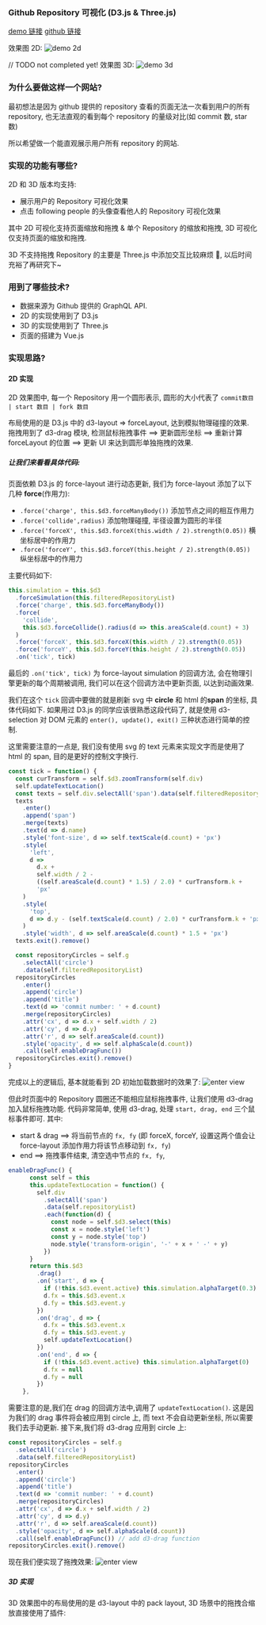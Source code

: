 ### Github Repository 可视化 (D3.js & Three.js)

[demo 链接](https://ssthouse.github.io/github-visualization/)
[github 链接](https://github.com/ssthouse/github-visualization)

效果图 2D:
![demo 2d](https://raw.githubusercontent.com/ssthouse/d3-blog/master/github-visualization/img/visual-github-repo.gif)

// TODO not completed yet!
效果图 3D:
![demo 3d]()

### 为什么要做这样一个网站?

最初想法是因为 github 提供的 repository 查看的页面无法一次看到用户的所有 repository, 也无法直观的看到每个 repository 的量级对比(如 commit 数, star 数)

所以希望做一个能直观展示用户所有 repository 的网站.

### 实现的功能有哪些?

2D 和 3D 版本均支持:

- 展示用户的 Repository 可视化效果
- 点击 following people 的头像查看他人的 Repository 可视化效果

其中 2D 可视化支持页面缩放和拖拽 & 单个 Repository 的缩放和拖拽, 3D 可视化仅支持页面的缩放和拖拽.

3D 不支持拖拽 Repository 的主要是 Three.js 中添加交互比较麻烦 :dog:, 以后时间充裕了再研究下~

### 用到了哪些技术?

- 数据来源为 Github 提供的 GraphQL API.
- 2D 的实现使用到了 D3.js
- 3D 的实现使用到了 Three.js
- 页面的搭建为 Vue.js

### 实现思路?

#### 2D 实现

2D 效果图中, 每一个 Repository 用一个圆形表示, 圆形的大小代表了 `commit数目 | start 数目 | fork 数目`

布局使用的是 D3.js 中的 d3-layout => forceLayout, 达到模拟物理碰撞的效果. 拖拽用到了 d3-drag 模块, 检测鼠标拖拽事件 ==> 更新圆形坐标 ==> 重新计算 forceLayout 的位置 ==> 更新 UI 来达到圆形单独拖拽的效果.

##### 让我们来看看具体代码:

页面依赖 D3.js 的 force-layout 进行动态更新, 我们为 force-layout 添加了以下几种 **force**(作用力):

- `.force('charge', this.$d3.forceManyBody())` 添加节点之间的相互作用力
- `.force('collide',radius)` 添加物理碰撞, 半径设置为圆形的半径
- `.force('forceX', this.$d3.forceX(this.width / 2).strength(0.05))` 横坐标居中的作用力
- `.force('forceY', this.$d3.forceY(this.height / 2).strength(0.05))` 纵坐标居中的作用力

主要代码如下:

```javascript
this.simulation = this.$d3
  .forceSimulation(this.filteredRepositoryList)
  .force('charge', this.$d3.forceManyBody())
  .force(
    'collide',
    this.$d3.forceCollide().radius(d => this.areaScale(d.count) + 3)
  )
  .force('forceX', this.$d3.forceX(this.width / 2).strength(0.05))
  .force('forceY', this.$d3.forceY(this.height / 2).strength(0.05))
  .on('tick', tick)
```

最后的 `.on('tick', tick)` 为 force-layout simulation 的回调方法, 会在物理引擎更新的每个周期被调用, 我们可以在这个回调方法中更新页面, 以达到动画效果.

我们在这个 `tick` 回调中要做的就是刷新 svg 中 **circle** 和 html 的**span** 的坐标, 具体代码如下.
如果用过 D3.js 的同学应该很熟悉这段代码了, 就是使用 d3-selection 对 DOM 元素的 `enter(), update(), exit()` 三种状态进行简单的控制.

这里需要注意的一点是, 我们没有使用 svg 的 text 元素来实现文字而是使用了 html 的 span, 目的是更好的控制文字换行.

```javascript
const tick = function() {
  const curTransform = self.$d3.zoomTransform(self.div)
  self.updateTextLocation()
  const texts = self.div.selectAll('span').data(self.filteredRepositoryList)
  texts
    .enter()
    .append('span')
    .merge(texts)
    .text(d => d.name)
    .style('font-size', d => self.textScale(d.count) + 'px')
    .style(
      'left',
      d =>
        d.x +
        self.width / 2 -
        ((self.areaScale(d.count) * 1.5) / 2.0) * curTransform.k +
        'px'
    )
    .style(
      'top',
      d => d.y - (self.textScale(d.count) / 2.0) * curTransform.k + 'px'
    )
    .style('width', d => self.areaScale(d.count) * 1.5 + 'px')
  texts.exit().remove()

  const repositoryCircles = self.g
    .selectAll('circle')
    .data(self.filteredRepositoryList)
  repositoryCircles
    .enter()
    .append('circle')
    .append('title')
    .text(d => 'commit number: ' + d.count)
    .merge(repositoryCircles)
    .attr('cx', d => d.x + self.width / 2)
    .attr('cy', d => d.y)
    .attr('r', d => self.areaScale(d.count))
    .style('opacity', d => self.alphaScale(d.count))
    .call(self.enableDragFunc())
  repositoryCircles.exit().remove()
}
```

完成以上的逻辑后, 基本就能看到 2D 初始加载数据时的效果了:
![enter view](https://raw.githubusercontent.com/ssthouse/d3-blog/master/github-visualization/img/enter-view.gif)

但此时页面中的 Repository 圆圈还不能相应鼠标拖拽事件, 让我们使用 d3-drag 加入鼠标拖拽功能.
代码非常简单, 使用 d3-drag, 处理 `start, drag, end` 三个鼠标事件即可. 其中:

- start & drag ==> 将当前节点的 `fx, fy` (即 forceX, forceY, 设置这两个值会让 force-layout 添加作用力将该节点移动到 `fx, fy`)
- end ==> 拖拽事件结束, 清空选中节点的 `fx, fy`,

```javascript
enableDragFunc() {
      const self = this
      this.updateTextLocation = function() {
        self.div
          .selectAll('span')
          .data(self.repositoryList)
          .each(function(d) {
            const node = self.$d3.select(this)
            const x = node.style('left')
            const y = node.style('top')
            node.style('transform-origin', '-' + x + ' -' + y)
          })
      }
      return this.$d3
        .drag()
        .on('start', d => {
          if (!this.$d3.event.active) this.simulation.alphaTarget(0.3).restart()
          d.fx = this.$d3.event.x
          d.fy = this.$d3.event.y
        })
        .on('drag', d => {
          d.fx = this.$d3.event.x
          d.fy = this.$d3.event.y
          self.updateTextLocation()
        })
        .on('end', d => {
          if (!this.$d3.event.active) this.simulation.alphaTarget(0)
          d.fx = null
          d.fy = null
        })
    },
```

需要注意的是,我们在 drag 的回调方法中,调用了 `updateTextLocation()`. 这是因为我们的 drag 事件将会被应用到 circle 上, 而 text 不会自动更新坐标, 所以需要我们去手动更新.
接下来,我们将 d3-drag 应用到 circle 上:

```javascript
const repositoryCircles = self.g
  .selectAll('circle')
  .data(self.filteredRepositoryList)
repositoryCircles
  .enter()
  .append('circle')
  .append('title')
  .text(d => 'commit number: ' + d.count)
  .merge(repositoryCircles)
  .attr('cx', d => d.x + self.width / 2)
  .attr('cy', d => d.y)
  .attr('r', d => self.areaScale(d.count))
  .style('opacity', d => self.alphaScale(d.count))
  .call(self.enableDragFunc()) // add d3-drag function
repositoryCircles.exit().remove()
```

现在我们便实现了拖拽效果:
![enter view](https://raw.githubusercontent.com/ssthouse/d3-blog/master/github-visualization/img/drag-effect.gif)

##### 3D 实现

3D 效果图中的布局使用的是 d3-layout 中的 pack layout, 3D 场景中的拖拽合缩放直接使用了插件:
